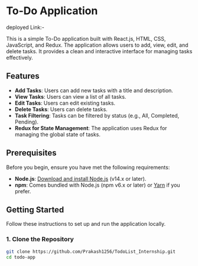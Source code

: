 # To-Do Application

deployed Link:-


This is a simple To-Do application built with React.js, HTML, CSS, JavaScript, and Redux. The application allows users to add, view, edit, and delete tasks. It provides a clean and interactive interface for managing tasks effectively.

## Features

- **Add Tasks**: Users can add new tasks with a title and description.
- **View Tasks**: Users can view a list of all tasks.
- **Edit Tasks**: Users can edit existing tasks.
- **Delete Tasks**: Users can delete tasks.
- **Task Filtering**: Tasks can be filtered by status (e.g., All, Completed, Pending).
- **Redux for State Management**: The application uses Redux for managing the global state of tasks.

## Prerequisites

Before you begin, ensure you have met the following requirements:

- **Node.js**: [Download and install Node.js](https://nodejs.org/) (v14.x or later).
- **npm**: Comes bundled with Node.js (npm v6.x or later) or [Yarn](https://classic.yarnpkg.com/en/docs/install/) if you prefer.

## Getting Started

Follow these instructions to set up and run the application locally.

### 1. Clone the Repository

```bash
git clone https://github.com/Prakash1256/TodoList_Internship.git
cd todo-app
